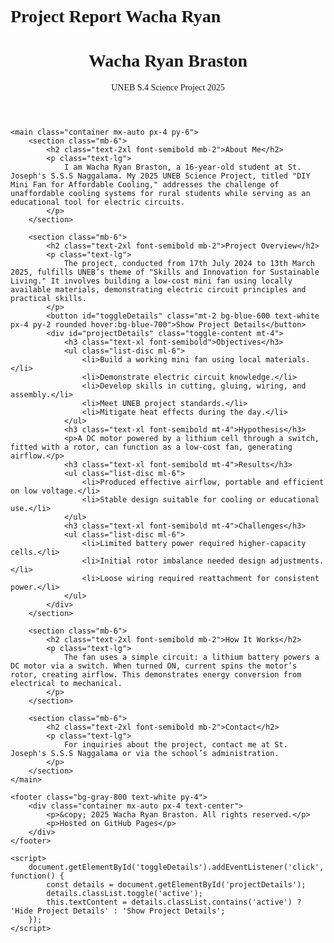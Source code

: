 # Project Report Wacha Ryan
<script type="text/javascript">
        var gk_isXlsx = false;
        var gk_xlsxFileLookup = {};
        var gk_fileData = {};
        function filledCell(cell) {
          return cell !== '' && cell != null;
        }
        function loadFileData(filename) {
        if (gk_isXlsx && gk_xlsxFileLookup[filename]) {
            try {
                var workbook = XLSX.read(gk_fileData[filename], { type: 'base64' });
                var firstSheetName = workbook.SheetNames[0];
                var worksheet = workbook.Sheets[firstSheetName];

                // Convert sheet to JSON to filter blank rows
                var jsonData = XLSX.utils.sheet_to_json(worksheet, { header: 1, blankrows: false, defval: '' });
                // Filter out blank rows (rows where all cells are empty, null, or undefined)
                var filteredData = jsonData.filter(row => row.some(filledCell));

                // Heuristic to find the header row by ignoring rows with fewer filled cells than the next row
                var headerRowIndex = filteredData.findIndex((row, index) =>
                  row.filter(filledCell).length >= filteredData[index + 1]?.filter(filledCell).length
                );
                // Fallback
                if (headerRowIndex === -1 || headerRowIndex > 25) {
                  headerRowIndex = 0;
                }

                // Convert filtered JSON back to CSV
                var csv = XLSX.utils.aoa_to_sheet(filteredData.slice(headerRowIndex)); // Create a new sheet from filtered array of arrays
                csv = XLSX.utils.sheet_to_csv(csv, { header: 1 });
                return csv;
            } catch (e) {
                console.error(e);
                return "";
            }
        }
        return gk_fileData[filename] || "";
        }
        </script><!DOCTYPE html>
<html lang="en">
<head>
    <meta charset="UTF-8">
    <meta name="viewport" content="width=device-width, initial-scale=1.0">
    <title>Wacha Ryan Braston - UNEB Science Project 2025</title>
    <script src="https://cdn.tailwindcss.com"></script>
    <style>
        body { font-family: 'Times New Roman', Times, serif; }
        .toggle-content { display: none; }
        .toggle-content.active { display: block; }
    </style>
</head>
<body class="bg-gray-100 text-gray-800">
    <header class="bg-blue-600 text-white py-4">
        <div class="container mx-auto px-4">
            <h1 class="text-3xl font-bold">Wacha Ryan Braston</h1>
            <p class="text-lg">UNEB S.4 Science Project 2025</p>
        </div>
    </header>

    <main class="container mx-auto px-4 py-6">
        <section class="mb-6">
            <h2 class="text-2xl font-semibold mb-2">About Me</h2>
            <p class="text-lg">
                I am Wacha Ryan Braston, a 16-year-old student at St. Joseph's S.S.S Naggalama. My 2025 UNEB Science Project, titled "DIY Mini Fan for Affordable Cooling," addresses the challenge of unaffordable cooling systems for rural students while serving as an educational tool for electric circuits.
            </p>
        </section>

        <section class="mb-6">
            <h2 class="text-2xl font-semibold mb-2">Project Overview</h2>
            <p class="text-lg">
                The project, conducted from 17th July 2024 to 13th March 2025, fulfills UNEB’s theme of "Skills and Innovation for Sustainable Living." It involves building a low-cost mini fan using locally available materials, demonstrating electric circuit principles and practical skills.
            </p>
            <button id="toggleDetails" class="mt-2 bg-blue-600 text-white px-4 py-2 rounded hover:bg-blue-700">Show Project Details</button>
            <div id="projectDetails" class="toggle-content mt-4">
                <h3 class="text-xl font-semibold">Objectives</h3>
                <ul class="list-disc ml-6">
                    <li>Build a working mini fan using local materials.</li>
                    <li>Demonstrate electric circuit knowledge.</li>
                    <li>Develop skills in cutting, gluing, wiring, and assembly.</li>
                    <li>Meet UNEB project standards.</li>
                    <li>Mitigate heat effects during the day.</li>
                </ul>
                <h3 class="text-xl font-semibold mt-4">Hypothesis</h3>
                <p>A DC motor powered by a lithium cell through a switch, fitted with a rotor, can function as a low-cost fan, generating airflow.</p>
                <h3 class="text-xl font-semibold mt-4">Results</h3>
                <ul class="list-disc ml-6">
                    <li>Produced effective airflow, portable and efficient on low voltage.</li>
                    <li>Stable design suitable for cooling or educational use.</li>
                </ul>
                <h3 class="text-xl font-semibold mt-4">Challenges</h3>
                <ul class="list-disc ml-6">
                    <li>Limited battery power required higher-capacity cells.</li>
                    <li>Initial rotor imbalance needed design adjustments.</li>
                    <li>Loose wiring required reattachment for consistent power.</li>
                </ul>
            </div>
        </section>

        <section class="mb-6">
            <h2 class="text-2xl font-semibold mb-2">How It Works</h2>
            <p class="text-lg">
                The fan uses a simple circuit: a lithium battery powers a DC motor via a switch. When turned ON, current spins the motor’s rotor, creating airflow. This demonstrates energy conversion from electrical to mechanical.
            </p>
        </section>

        <section class="mb-6">
            <h2 class="text-2xl font-semibold mb-2">Contact</h2>
            <p class="text-lg">
                For inquiries about the project, contact me at St. Joseph's S.S.S Naggalama or via the school’s administration.
            </p>
        </section>
    </main>

    <footer class="bg-gray-800 text-white py-4">
        <div class="container mx-auto px-4 text-center">
            <p>&copy; 2025 Wacha Ryan Braston. All rights reserved.</p>
            <p>Hosted on GitHub Pages</p>
        </div>
    </footer>

    <script>
        document.getElementById('toggleDetails').addEventListener('click', function() {
            const details = document.getElementById('projectDetails');
            details.classList.toggle('active');
            this.textContent = details.classList.contains('active') ? 'Hide Project Details' : 'Show Project Details';
        });
    </script>
</body>

</html>
